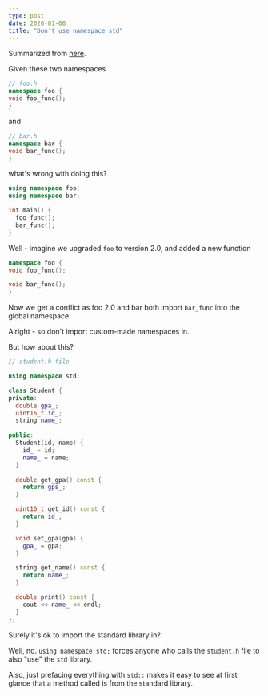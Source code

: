 ```yaml
---
type: post
date: 2020-01-06
title: "Don't use namespace std"
---
```


Summarized from [here](https://stackoverflow.com/questions/1452721/why-is-using-namespace-std-considered-bad-practice).

Given these two namespaces
```c++
// foo.h
namespace foo {
void foo_func();
}
```
and
```c++
// bar.h
namespace bar {
void bar_func();
}
```
what's wrong with doing this?
```c++
using namespace foo;
using namespace bar;

int main() {
  foo_func();
  bar_func();
}
```
Well - imagine we upgraded `foo` to version 2.0, and added a new function
```c++
namespace foo {
void foo_func();

void bar_func();
}
```
Now we get a conflict as foo 2.0 and bar both import `bar_func` into the global namespace.

Alright - so don't import custom-made namespaces in.

But how about this?

```c++
// student.h file

using namespace std;

class Student {
private:
  double gpa_;
  uint16_t id_;
  string name_;
  
public:  
  Student(id, name) {
    id_ = id;
    name_ = name;
  }

  double get_gpa() const {
    return gps_;
  }

  uint16_t get_id() const {
    return id_;
  }

  void set_gpa(gpa) {
    gpa_ = gpa;
  }

  string get_name() const {
    return name_;
  }

  double print() const {
    cout << name_ << endl;
  }
};
```
Surely it's ok to import the standard library in?

Well, no. `using namespace std;` forces anyone who calls the `student.h` file to 
also "use" the `std` library.

Also, just prefacing everything with `std::` makes it easy to see at first glance
that a method called is from the standard library.
